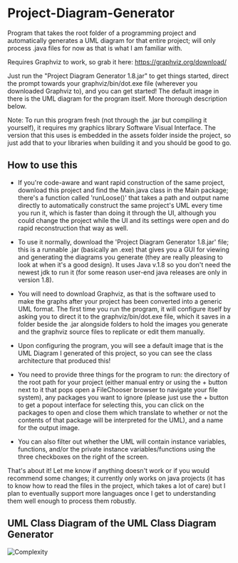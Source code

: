 # Project-Diagram-Generator
 Program that takes the root folder of a programming project and automatically generates a UML diagram for that entire project; will only process .java files for now as that is what I am familiar with.
 
 Requires Graphviz to work, so grab it here: https://graphviz.org/download/
 
 Just run the "Project Diagram Generator 1.8.jar" to get things started, direct the prompt towards your graphviz/bin/dot.exe file (wherever you downloaded Graphviz to), and you can get started! The default image in there is the UML diagram for the program itself. More thorough description below.

Note: To run this program fresh (not through the .jar but compiling it yourself), it requires my graphics library Software Visual Interface. The version that this uses is embedded in the assets folder inside the project, so just add that to your libraries when building it and you should be good to go.

## How to use this
- If you're code-aware and want rapid construction of the same project, download this project and find the Main.java class in the Main package; there's a function called 'runLoose()' that takes a path and output name directly to automatically construct the same project's UML every time you run it, which is faster than doing it through the UI, although you could change the project while the UI and its settings were open and do rapid reconstruction that way as well.

- To use it normally, download the 'Project Diagram Generator 1.8.jar' file; this is a runnable .jar (basically an .exe) that gives you a GUI for viewing and generating the diagrams you generate (they are really pleasing to look at when it's a good design). It uses Java v.1.8 so you don't need the newest jdk to run it (for some reason user-end java releases are only in version 1.8).

- You will need to download Graphviz, as that is the software used to make the graphs after your project has been converted into a generic UML format. The first time you run the program, it will configure itself by asking you to direct it to the graphviz/bin/dot.exe file, which it saves in a folder beside the .jar alongside folders to hold the images you generate and the graphviz source files to replicate or edit them manually.

- Upon configuring the program, you will see a default image that is the UML Diagram I generated of this project, so you can see the class architecture that produced this!

- You need to provide three things for the program to run: the directory of the root path for your project (either manual entry or using the + button next to it that pops open a FileChooser browser to navigate your file system), any packages you want to ignore (please just use the + button to get a popout interface for selecting this, you can click on the packages to open and close them which translate to whether or not the contents of that package will be interpreted for the UML), and a name for the output image.

- You can also filter out whether the UML will contain instance variables, functions, and/or the private instance variables/functions using the three checkboxes on the right of the screen.

That's about it! Let me know if anything doesn't work or if you would recommend some changes; it currently only works on java projects (it has to know how to read the files in the project, which takes a lot of care) but I plan to eventually support more languages once I get to understanding them well enough to process them robustly.

## UML Class Diagram of the UML Class Diagram Generator

![Complexity](https://github.com/user-attachments/assets/74b6fb5d-ce44-40e0-aff1-d8e289f424f0)
